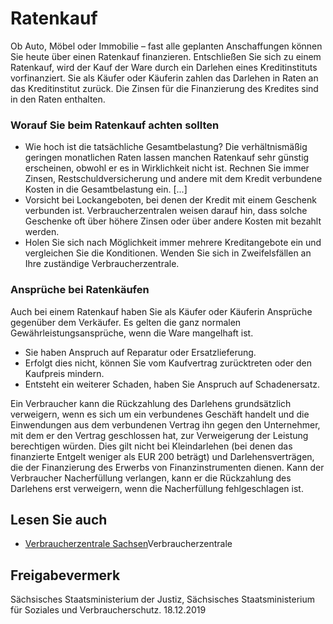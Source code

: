 # Ratenkauf

Ob Auto, Möbel oder Immobilie – fast alle geplanten Anschaffungen können Sie heute über einen Ratenkauf finanzieren. Entschließen Sie sich zu einem Ratenkauf, wird der Kauf der Ware durch ein Darlehen eines Kreditinstituts vorfinanziert. Sie als Käufer oder Käuferin zahlen das Darlehen in Raten an das Kreditinstitut zurück. Die Zinsen für die Finanzierung des Kredites sind in den Raten enthalten.

### Worauf Sie beim Ratenkauf achten sollten

* Wie hoch ist die tatsächliche Gesamtbelastung? Die verhältnismäßig geringen monatlichen Raten lassen manchen Ratenkauf sehr günstig erscheinen, obwohl er es in Wirklichkeit nicht ist. Rechnen Sie immer Zinsen, Restschuldversicherung und andere mit dem Kredit verbundene Kosten in die Gesamtbelastung ein. [...]
* Vorsicht bei Lockangeboten, bei denen der Kredit mit einem Geschenk verbunden ist. Verbraucherzentralen weisen darauf hin, dass solche Geschenke oft über höhere Zinsen oder über andere Kosten mit bezahlt werden.
* Holen Sie sich nach Möglichkeit immer mehrere Kreditangebote ein und vergleichen Sie die Konditionen. Wenden Sie sich in Zweifelsfällen an Ihre zuständige Verbraucherzentrale.

### Ansprüche bei Ratenkäufen

Auch bei einem Ratenkauf haben Sie als Käufer oder Käuferin Ansprüche gegenüber dem Verkäufer. Es gelten die ganz normalen Gewährleistungsansprüche, wenn die Ware mangelhaft ist.

* Sie haben Anspruch auf Reparatur oder Ersatzlieferung.
* Erfolgt dies nicht, können Sie vom Kaufvertrag zurücktreten oder den Kaufpreis mindern.
* Entsteht ein weiterer Schaden, haben Sie Anspruch auf Schadenersatz.

Ein Verbraucher kann die Rückzahlung des Darlehens grundsätzlich verweigern, wenn es sich um ein verbundenes Geschäft handelt und die Einwendungen aus dem verbundenen Vertrag ihn gegen den Unternehmer, mit dem er den Vertrag geschlossen hat, zur Verweigerung der Leistung berechtigen würden. Dies gilt nicht bei Kleindarlehen (bei denen das finanzierte Entgelt weniger als EUR 200 beträgt) und Darlehensverträgen, die der Finanzierung des Erwerbs von Finanzinstrumenten dienen. Kann der Verbraucher Nacherfüllung verlangen, kann er die Rückzahlung des Darlehens erst verweigern, wenn die Nacherfüllung fehlgeschlagen ist.

## Lesen Sie auch

* [Verbraucherzentrale Sachsen](https://www.verbraucherzentrale-sachsen.de/home "Website der Verbraucherzentrale in Sachsen")Verbraucherzentrale

## Freigabevermerk

Sächsisches Staatsministerium der Justiz, Sächsisches Staatsministerium für Soziales und Verbraucherschutz. 18.12.2019
